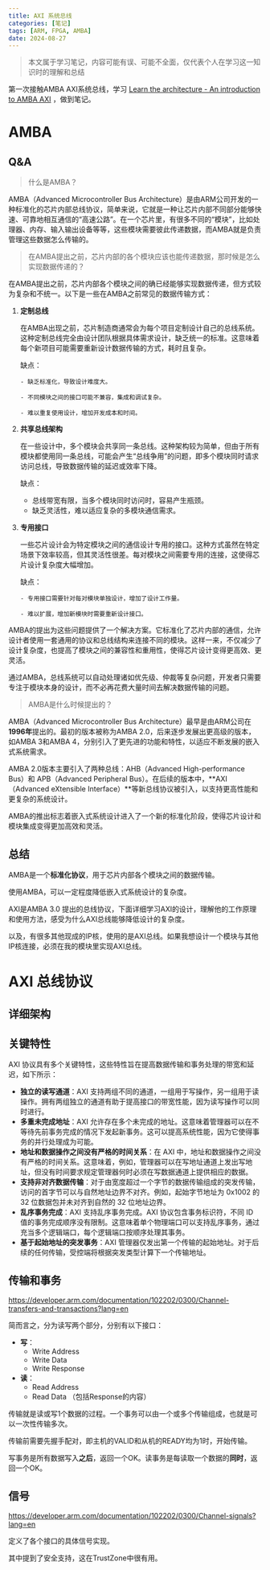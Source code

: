 ```yaml
---
title: AXI 系统总线
categories: [笔记]
tags: [ARM, FPGA, AMBA]
date: 2024-08-27
---
```


> 本文属于学习笔记，内容可能有误、可能不全面，仅代表个人在学习这一知识时的理解和总结
>

第一次接触AMBA AXI系统总线，学习 [Learn the architecture - An introduction to AMBA AXI](https://developer.arm.com/documentation/102202/0300?lang=en) ，做到笔记。

<!--more-->

# AMBA

## Q&A

> 什么是AMBA？

AMBA（Advanced Microcontroller Bus Architecture）是由ARM公司开发的一种标准化的芯片内部总线协议，简单来说，它就是一种让芯片内部不同部分能够快速、可靠地相互通信的“高速公路”。在一个芯片里，有很多不同的“模块”，比如处理器、内存、输入输出设备等等，这些模块需要彼此传递数据，而AMBA就是负责管理这些数据怎么传输的。



> 在AMBA提出之前，芯片内部的各个模块应该也能传递数据，那时候是怎么实现数据传递的？

在AMBA提出之前，芯片内部各个模块之间的确已经能够实现数据传递，但方式较为复杂和不统一。以下是一些在AMBA之前常见的数据传输方式：

1. **定制总线**

    在AMBA出现之前，芯片制造商通常会为每个项目定制设计自己的总线系统。这种定制总线完全由设计团队根据具体需求设计，缺乏统一的标准。这意味着每个新项目可能需要重新设计数据传输的方式，耗时且复杂。

    缺点：

       - 缺乏标准化，导致设计难度大。

       - 不同模块之间的接口可能不兼容，集成和调试复杂。

       - 难以重复使用设计，增加开发成本和时间。


2. **共享总线架构**

    在一些设计中，多个模块会共享同一条总线。这种架构较为简单，但由于所有模块都使用同一条总线，可能会产生“总线争用”的问题，即多个模块同时请求访问总线，导致数据传输的延迟或效率下降。

    缺点：

    - 总线带宽有限，当多个模块同时访问时，容易产生瓶颈。
    - 缺乏灵活性，难以适应复杂的多模块通信需求。

3. **专用接口**

    一些芯片设计会为特定模块之间的通信设计专用的接口。这种方式虽然在特定场景下效率较高，但其灵活性很差。每对模块之间需要专用的连接，这使得芯片设计复杂度大幅增加。

    缺点：

       - 专用接口需要针对每对模块单独设计，增加了设计工作量。

       - 难以扩展，增加新模块时需要重新设计接口。


AMBA的提出为这些问题提供了一个解决方案。它标准化了芯片内部的通信，允许设计者使用一套通用的协议和总线结构来连接不同的模块。这样一来，不仅减少了设计复杂度，也提高了模块之间的兼容性和重用性，使得芯片设计变得更高效、更灵活。

通过AMBA，总线系统可以自动处理诸如优先级、仲裁等复杂问题，开发者只需要专注于模块本身的设计，而不必再花费大量时间去解决数据传输的问题。



> AMBA是什么时候提出的？

AMBA（Advanced Microcontroller Bus Architecture）最早是由ARM公司在**1996年**提出的。最初的版本被称为AMBA 2.0，后来逐步发展出更高级的版本，如AMBA 3和AMBA 4，分别引入了更先进的功能和特性，以适应不断发展的嵌入式系统需求。

AMBA 2.0版本主要引入了两种总线：AHB（Advanced High-performance Bus）和 APB（Advanced Peripheral Bus）。在后续的版本中，**AXI（Advanced eXtensible Interface）**等新总线协议被引入，以支持更高性能和更复杂的系统设计。

AMBA的推出标志着嵌入式系统设计进入了一个新的标准化阶段，使得芯片设计和模块集成变得更加高效和灵活。

## 总结

AMBA是一个**标准化协议**，用于芯片内部各个模块之间的数据传输。

使用AMBA，可以一定程度降低嵌入式系统设计的复杂度。



AXI是AMBA 3.0 提出的总线协议，下面详细学习AXI的设计，理解他的工作原理和使用方法，感受为什么AXI总线能够降低设计的复杂度。



以及，有很多其他现成的IP核，使用的是AXI总线。如果我想设计一个模块与其他IP核连接，必须在我的模块里实现AXI总线。





# AXI 总线协议



## 详细架构



## 关键特性

AXI 协议具有多个关键特性，这些特性旨在提高数据传输和事务处理的带宽和延迟，如下所示：

- **独立的读写通道**：AXI 支持两组不同的通道，一组用于写操作，另一组用于读操作。拥有两组独立的通道有助于提高接口的带宽性能，因为读写操作可以同时进行。
- **多重未完成地址**：AXI 允许存在多个未完成的地址。这意味着管理器可以在不等待先前事务完成的情况下发起新事务。这可以提高系统性能，因为它使得事务的并行处理成为可能。
- **地址和数据操作之间没有严格的时间关系**：在 AXI 中，地址和数据操作之间没有严格的时间关系。这意味着，例如，管理器可以在写地址通道上发出写地址，但没有时间要求规定管理器何时必须在写数据通道上提供相应的数据。
- **支持非对齐数据传输**：对于由宽度超过一个字节的数据传输组成的突发传输，访问的首字节可以与自然地址边界不对齐。例如，起始字节地址为 0x1002 的 32 位数据包并未对齐到自然的 32 位地址边界。
- **乱序事务完成**：AXI 支持乱序事务完成。AXI 协议包含事务标识符，不同 ID 值的事务完成顺序没有限制。这意味着单个物理端口可以支持乱序事务，通过充当多个逻辑端口，每个逻辑端口按顺序处理其事务。
- **基于起始地址的突发事务**：AXI 管理器仅发出第一个传输的起始地址。对于后续的任何传输，受控端将根据突发类型计算下一个传输地址。







## 传输和事务

https://developer.arm.com/documentation/102202/0300/Channel-transfers-and-transactions?lang=en

简而言之，分为读写两个部分，分别有以下接口：

- **写**：
    - Write Address
    - Write Data
    - Write Response
- **读**：
    - Read Address
    - Read Data （包括Response的内容）

传输就是读或写1个数据的过程。一个事务可以由一个或多个传输组成，也就是可以一次性传输多次。

传输前需要先握手配对，即主机的VALID和从机的READY均为1时，开始传输。

写事务是所有数据写入**之后**，返回一个OK。读事务是每读取一个数据的**同时**，返回一个OK。





## 信号

https://developer.arm.com/documentation/102202/0300/Channel-signals?lang=en

定义了各个接口的具体信号实现。

其中提到了安全支持，这在TrustZone中很有用。



